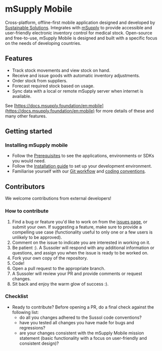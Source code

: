 # mSupply Mobile

Cross-platform, offline-first mobile application designed and developed by [Sustainable Solutions](http://sussol.net). Integrates with [mSupply](https://www.msupply.org.nz/) to provide accessible and user-friendly electronic inventory control for medical stock. Open-source and free-to-use, mSupply Mobile is designed and built with a specific focus on the needs of developing countries.

## Features

- Track stock movements and view stock on hand.
- Receive and issue goods with automatic inventory adjustments.
- Order stock from suppliers.
- Forecast required stock based on usage.
- Sync data with a local or remote mSupply server when internet is available.

See [https://docs.msupply.foundation/en:mobile](https://docs.msupply.foundation/en:mobile) for more details of these and many other features.

## Getting started

### Installing mSupply mobile

- Follow the [Prerequisites](../../wiki/Prerequisites) to see the applications, environments or SDKs you would need.
- Follow the [Installation guide](../../wiki/Installation) to set up your development environment.
- Familiarise yourself with our [Git workflow](../..//wiki/Git-workflow) and [coding conventions](../..//wiki/Code-conventions).

## Contributors

We welcome contributions from external developers!

### How to contribute

1. Find a bug or feature you'd like to work on from the [issues page](https://github.com/sussol/mobile/issues), or submit your own. If suggesting a feature, make sure to provide a compelling use case (functionality useful to only one or a few users is unlikely to be approved).
2. Comment on the issue to indicate you are interested in working on it.
3. Be patient :). A Sussoler will respond with any additional information or questions, and assign you when the issue is ready to be worked on.
4. Fork your own copy of the repository.
5. Code!
6. Open a pull request to the appropriate branch.
7. A Sussoler will review your PR and provide comments or request changes.
8. Sit back and enjoy the warm glow of success :).

### Checklist

- Ready to contribute? Before opening a PR, do a final check against the following list:
  - do all you changes adhered to the Sussol code conventions?
  - have you tested all changes you have made for bugs and regressions?
  - are your changes consistent with the mSupply Mobile mission statement (basic functionality with a focus on user-friendly and consistent design)?
